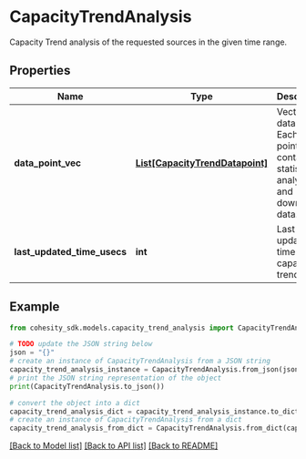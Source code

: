 # CapacityTrendAnalysis

Capacity Trend analysis of the requested sources in the given time range.

## Properties

Name | Type | Description | Notes
------------ | ------------- | ------------- | -------------
**data_point_vec** | [**List[CapacityTrendDatapoint]**](CapacityTrendDatapoint.md) | Vector of data points. Each data point contains statistics on analysis and downtiered data. | [optional] 
**last_updated_time_usecs** | **int** | Last updated time of capacity trend. | [optional] 

## Example

```python
from cohesity_sdk.models.capacity_trend_analysis import CapacityTrendAnalysis

# TODO update the JSON string below
json = "{}"
# create an instance of CapacityTrendAnalysis from a JSON string
capacity_trend_analysis_instance = CapacityTrendAnalysis.from_json(json)
# print the JSON string representation of the object
print(CapacityTrendAnalysis.to_json())

# convert the object into a dict
capacity_trend_analysis_dict = capacity_trend_analysis_instance.to_dict()
# create an instance of CapacityTrendAnalysis from a dict
capacity_trend_analysis_from_dict = CapacityTrendAnalysis.from_dict(capacity_trend_analysis_dict)
```
[[Back to Model list]](../README.md#documentation-for-models) [[Back to API list]](../README.md#documentation-for-api-endpoints) [[Back to README]](../README.md)


